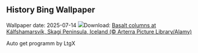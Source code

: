 ## History Bing Wallpaper
Wallpaper date: 2025-07-14
![](https://www.bing.com/th?id=OHR.BasaltColumns_EN-US4476950150_UHD.jpg&w=1000)Download: [Basalt columns at Kálfshamarsvík, Skagi Peninsula, Iceland (© Arterra Picture Library/Alamy)](https://www.bing.com/th?id=OHR.BasaltColumns_EN-US4476950150_UHD.jpg)

Auto get programm by LtgX
